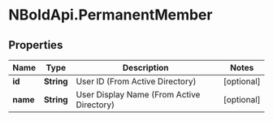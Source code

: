 # NBoldApi.PermanentMember

## Properties

Name | Type | Description | Notes
------------ | ------------- | ------------- | -------------
**id** | **String** | User ID (From Active Directory) | [optional] 
**name** | **String** | User Display Name (From Active Directory) | [optional] 


